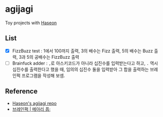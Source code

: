 # agijagi
Toy projects with [Haseon](https://github.com/Haseon)

## List
- [X] FizzBuzz test : 1에서 100까지 출력, 3의 배수는 Fizz 출력, 5의 배수는 Buzz 출력, 3과 5의 공배수는 FizzBuzz 출력
- [ ] Brainfuck adder : `,`로 아스키코드가 아니라 십진수를 입력받는다고 하고, `.` 역시 십진수를 출력한다고 했을 때, 임의의 십진수 둘을 입력받아 그 합을 출력하는 브레인퍽 프로그램을 작성해 보셈.

## Reference
- [Haseon's agijagi repo](https://github.com/Haseon/agijagi)
- [브레인퍽 | 메아리 풉;](https://pub.mearie.org/%EB%B8%8C%EB%A0%88%EC%9D%B8%ED%8D%BD)
